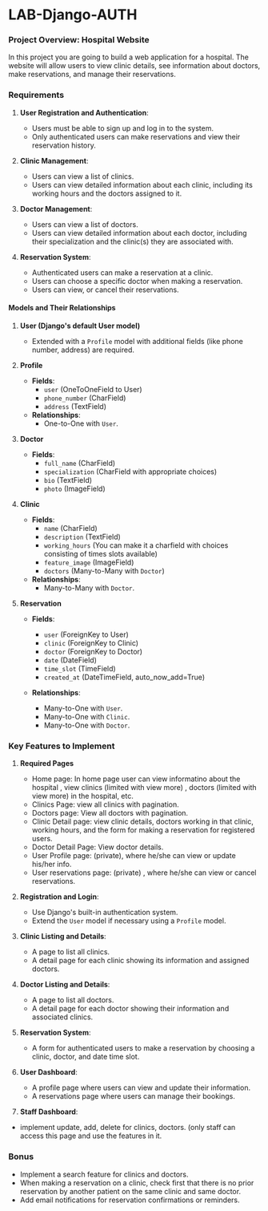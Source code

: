 # LAB-Django-AUTH

### Project Overview: Hospital Website

In this project you are going to build  a web application for a hospital. The website will allow users to view clinic details, see information about doctors, make reservations, and manage their reservations. 

### Requirements

1. **User Registration and Authentication**:
   - Users must be able to sign up and log in to the system.
   - Only authenticated users can make reservations and view their reservation history.

2. **Clinic Management**:
   - Users can view a list of clinics.
   - Users can view detailed information about each clinic, including its working hours and the doctors assigned to it.

3. **Doctor Management**:
   - Users can view a list of doctors.
   - Users can view detailed information about each doctor, including their specialization and the clinic(s) they are associated with.

4. **Reservation System**:
   - Authenticated users can make a reservation at a clinic.
   - Users can choose a specific doctor when making a reservation.
   - Users can view, or cancel their reservations.

#### Models and Their Relationships

1. **User (Django's default User model)**
   - Extended with a `Profile` model with additional fields (like phone number, address) are required.

2. **Profile**
   - **Fields**:
     - `user` (OneToOneField to User)
     - `phone_number` (CharField)
     - `address` (TextField)
   - **Relationships**:
     - One-to-One with `User`.


3. **Doctor**
   - **Fields**:
     - `full_name` (CharField)
     - `specialization` (CharField with appropriate choices)
     - `bio` (TextField)
     - `photo` (ImageField)
    
  
4. **Clinic**
   - **Fields**:
     - `name` (CharField)
     - `description` (TextField)
     - `working_hours` (You can make it a charfield with choices consisting of times slots available)
     - `feature_image` (ImageField)
     - `doctors` (Many-to-Many with `Doctor`)
   - **Relationships**:
     - Many-to-Many with `Doctor`.



5. **Reservation**
   - **Fields**:
     - `user` (ForeignKey to User)
     - `clinic` (ForeignKey to Clinic)
     - `doctor` (ForeignKey to Doctor)
     - `date` (DateField)
     - `time_slot` (TimeField)
     - `created_at` (DateTimeField, auto_now_add=True)

   - **Relationships**:
     - Many-to-One with `User`.
     - Many-to-One with `Clinic`.
     - Many-to-One with `Doctor`.

### Key Features to Implement

1. **Required Pages**
   - Home page: In home page user can view informatino about the hospital , view clinics (limited with view more) , doctors (limited with view more)  in the hospital, etc.
   - Clinics Page: view all clinics with pagination.
   - Doctors page: View all doctors with pagination.
   - Clinic Detail page: view clinic details, doctors working in that clinic, working hours, and the form for making a reservation for registered users.
   - Doctor Detail Page: View doctor details.
   - User Profile page:  (private), where he/she can view or update his/her info.
   - User reservations page: (private) , where he/she can view or cancel reservations.

2. **Registration and Login**:
   - Use Django's built-in authentication system.
   - Extend the `User` model if necessary using a `Profile` model.

3. **Clinic Listing and Details**:
   - A page to list all clinics.
   - A detail page for each clinic showing its information and assigned doctors.

4. **Doctor Listing and Details**:
   - A page to list all doctors.
   - A detail page for each doctor showing their information and associated clinics.

5. **Reservation System**:
   - A form for authenticated users to make a reservation by choosing a clinic, doctor, and date time slot.

6. **User Dashboard**:
   - A profile page where users can view and update their information.
   - A reservations page where users can manage their bookings.
  
7.  **Staff Dashboard**:
  - implement update, add, delete for clinics, doctors. (only staff can access this page and use the features in it.


### Bonus 

- Implement a search feature for clinics and doctors.
- When making a reservation on a clinic, check first that there is no prior reservation by another patient on the same clinic and same doctor.
- Add email notifications for reservation confirmations or reminders.
